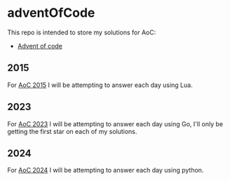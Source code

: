 # adventOfCode

This repo is intended to store my solutions for AoC:

- [Advent of code](https://adventofcode.com)

## 2015

For [AoC 2015](https://adventofcode.com/2015) I will be attempting to answer each
day using Lua.

## 2023

For [AoC 2023](https://adventofcode.com/2023) I will be attempting to answer each
day using Go, I'll only be getting the first star on each of my solutions.

## 2024

For [AoC 2024](https://adventofcode.com/2024) I will be attempting to answer each
day using python.
